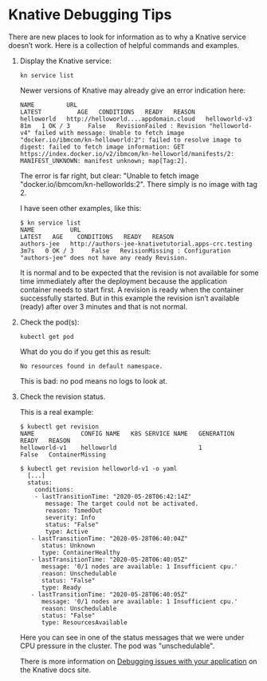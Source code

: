 # Knative Debugging Tips

There are new places to look for information as to why a Knative service doesn’t work. Here is a collection of helpful commands and examples.

1. Display the Knative service:
   ```
   kn service list
   ```
   Newer versions of Knative may already give an error indication here:
   ```
   NAME         URL                                                                                                                         LATEST          AGE   CONDITIONS   READY   REASON
   helloworld   http://helloworld....appdomain.cloud   helloworld-v3   81m   1 OK / 3     False   RevisionFailed : Revision "helloworld-v4" failed with message: Unable to fetch image "docker.io/ibmcom/kn-helloworld:2": failed to resolve image to digest: failed to fetch image information: GET https://index.docker.io/v2/ibmcom/kn-helloworld/manifests/2: MANIFEST_UNKNOWN: manifest unknown; map[Tag:2].
   ```
   The error is far right, but clear: "Unable to fetch image "docker.io/ibmcom/kn-helloworlds:2". There simply is no image with tag 2.
   
   I have seen other examples, like this:
   ```
   $ kn service list
   NAME          URL                                                   LATEST   AGE    CONDITIONS   READY   REASON
   authors-jee   http://authors-jee-knativetutorial.apps-crc.testing            3m7s   0 OK / 3     False   RevisionMissing : Configuration "authors-jee" does not have any ready Revision.
   ```
   It is normal and to be expected that the revision is not available for some time immediately after the deployment because the application container needs to start first. A revision is ready when the container successfully started. But in this example the revision isn’t available (ready) after over 3 minutes and that is not normal.
   
1. Check the pod(s):
   ```
   kubectl get pod
   ```
   What do you do if you get this as result:
   ```
   No resources found in default namespace.   
   ```
   This is bad: no pod means no logs to look at.
   
1. Check the revision status.

   This is a real example:
   ```
   $ kubectl get revision
   NAME             CONFIG NAME   K8S SERVICE NAME   GENERATION   READY   REASON
   helloworld-v1    helloworld                       1            False   ContainerMissing
   
   $ kubectl get revision helloworld-v1 -o yaml
     [...]
     status:
       conditions:
       - lastTransitionTime: "2020-05-28T06:42:14Z"  
          message: The target could not be activated.
          reason: TimedOut
          severity: Info
          status: "False"
          type: Active
      - lastTransitionTime: "2020-05-28T06:40:04Z"
         status: Unknown
         type: ContainerHealthy
      - lastTransitionTime: "2020-05-28T06:40:05Z"
         message: '0/1 nodes are available: 1 Insufficient cpu.'
         reason: Unschedulable
         status: "False"
         type: Ready
      - lastTransitionTime: "2020-05-28T06:40:05Z"
         message: '0/1 nodes are available: 1 Insufficient cpu.'
         reason: Unschedulable
         status: "False"
         type: ResourcesAvailable
    ```       
    Here you can see in one of the status messages that we were under CPU pressure in the cluster. The pod was "unschedulable". 
    
    There is more information on [Debugging issues with your application](https://knative.dev/docs/serving/debugging-application-issues/) on the Knative docs site.